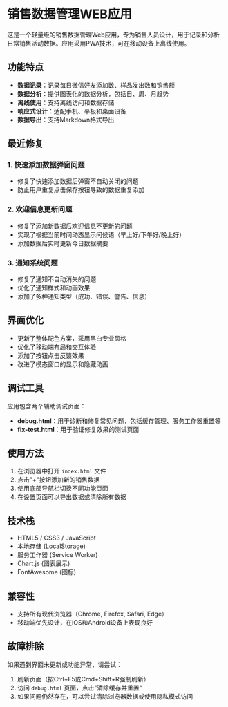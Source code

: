 # 销售数据管理WEB应用

这是一个轻量级的销售数据管理Web应用，专为销售人员设计，用于记录和分析日常销售活动数据。应用采用PWA技术，可在移动设备上离线使用。

## 功能特点

- **数据记录**：记录每日微信好友添加数、样品发出数和销售额
- **数据分析**：提供图表化的数据分析，包括日、周、月趋势
- **离线使用**：支持离线访问和数据存储
- **响应式设计**：适配手机、平板和桌面设备
- **数据导出**：支持Markdown格式导出

## 最近修复

### 1. 快速添加数据弹窗问题
- 修复了快速添加数据后弹窗不自动关闭的问题
- 防止用户重复点击保存按钮导致的数据重复添加

### 2. 欢迎信息更新问题
- 修复了添加新数据后欢迎信息不更新的问题
- 实现了根据当前时间动态显示问候语（早上好/下午好/晚上好）
- 添加数据后实时更新今日数据摘要

### 3. 通知系统问题
- 修复了通知不自动消失的问题
- 优化了通知样式和动画效果
- 添加了多种通知类型（成功、错误、警告、信息）

## 界面优化

- 更新了整体配色方案，采用黑白专业风格
- 优化了移动端布局和交互体验
- 添加了按钮点击反馈效果
- 改进了模态窗口的显示和隐藏动画

## 调试工具

应用包含两个辅助调试页面：

- **debug.html**：用于诊断和修复常见问题，包括缓存管理、服务工作器重置等
- **fix-test.html**：用于验证修复效果的测试页面

## 使用方法

1. 在浏览器中打开 `index.html` 文件
2. 点击"+"按钮添加新的销售数据
3. 使用底部导航栏切换不同功能页面
4. 在设置页面可以导出数据或清除所有数据

## 技术栈

- HTML5 / CSS3 / JavaScript
- 本地存储 (LocalStorage)
- 服务工作器 (Service Worker)
- Chart.js (图表展示)
- FontAwesome (图标)

## 兼容性

- 支持所有现代浏览器（Chrome, Firefox, Safari, Edge）
- 移动端优先设计，在iOS和Android设备上表现良好

## 故障排除

如果遇到界面未更新或功能异常，请尝试：

1. 刷新页面（按Ctrl+F5或Cmd+Shift+R强制刷新）
2. 访问 `debug.html` 页面，点击"清除缓存并重置"
3. 如果问题仍然存在，可以尝试清除浏览器数据或使用隐私模式访问 